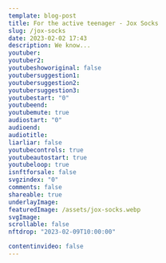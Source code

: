 ```yaml
---
template: blog-post
title: For the active teenager - Jox Socks
slug: /jox-socks
date: 2023-02-02 17:43
description: We know...
youtuber: 
youtuber2: 
youtubeshoworiginal: false
youtubersuggestion1:
youtubersuggestion2:
youtubersuggestion3:
youtubestart: "0"
youtubeend: 
youtubemute: true
audiostart: "0"
audioend: 
audiotitle: 
liarliar: false
youtubecontrols: true
youtubeautostart: true
youtubeloop: true
isnftforsale: false
svgzindex: "0"
comments: false
shareable: true
underlayImage: 
featuredImage: /assets/jox-socks.webp
svgImage:
scrollable: false
nftdrop: "2023-02-09T10:00:00"

contentinvideo: false
---
```








<!-- https://youtu.be/VgdB9QYKeyM -->

<!-- XjuLZwlDxh8 -->